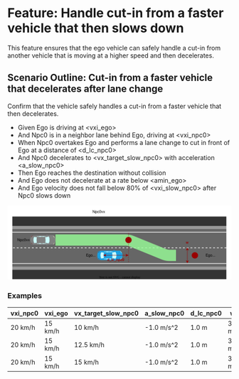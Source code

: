 # Feature: Handle cut-in from a faster vehicle that then slows down

This feature ensures that the ego vehicle can safely handle a cut-in from another vehicle that is moving at a higher speed and then decelerates.

## Scenario Outline: Cut-in from a faster vehicle that decelerates after lane change

Confirm that the vehicle safely handles a cut-in from a faster vehicle that then decelerates.

* Given Ego is driving at <vxi_ego>
* And Npc0 is in a neighbor lane behind Ego, driving at <vxi_npc0>
* When Npc0 overtakes Ego and performs a lane change to cut in front of Ego at a distance of <d_lc_npc0>
* And Npc0 decelerates to <vx_target_slow_npc0> with acceleration <a_slow_npc0>
* Then Ego reaches the destination without collision
* And Ego does not decelerate at a rate below <amin_ego>
* And Ego velocity does not fall below 80% of <vxi_slow_npc0> after Npc0 slows down

![Overview](./images/UC-NTR-001-0008.drawio.svg)

### Examples

| vxi_npc0 | vxi_ego | vx_target_slow_npc0 | a_slow_npc0 | d_lc_npc0 | w     | amin_ego     |
| -------- | ------- | ------------------- | ----------- | --------- | ----- | ------------ |
| 20 km/h  | 15 km/h | 10 km/h             | -1.0 m/s^2  | 1.0 m     | 3.0 m | -2.499 m/s^2 |
| 20 km/h  | 15 km/h | 12.5 km/h           | -1.0 m/s^2  | 1.0 m     | 3.0 m | -2.499 m/s^2 |
| 20 km/h  | 15 km/h | 15 km/h             | -1.0 m/s^2  | 1.0 m     | 3.0 m | -2.499 m/s^2 |
